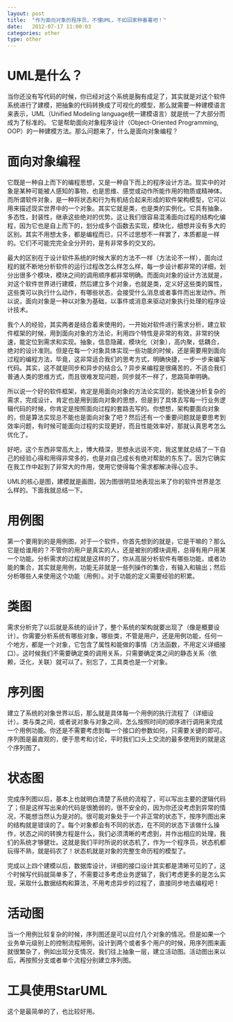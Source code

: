 ```yaml
---
layout: post
title:  "作为面向对象的程序员，不懂UML，不如回家种番薯吧！"
date:   2012-07-17 11:00:03
categories: other
type: other
---
```


# UML是什么？

当你还没有写代码的时候，你已经对这个系统是胸有成足了，其实就是对这个软件系统进行了建模，把抽象的代码转换成了可视化的模型，那么就需要一种建模语言来表示，UML（Unified Modeling language统一建模语言）就是统一了大部分而成为了标准的。
它是帮助面向对象程序设计（Object-Oriented Programming, OOP）的一种建模方法。那么问题来了，什么是面向对象编程？

# 面向对象编程

它既是一种自上而下的编程思想，又是一种自下而上的程序设计方法。现实中的对象是某种可能被人感知的事物，也是思维、感觉或动作所能作用的物质或精神体。而所谓软件对象，是一种将状态和行为有机结合起来形成的软件架构模型，它可以用来描述现实世界中的一个对象。其实它就是类，也是类的实例化。它具有抽象，多态性，封装性，继承这些绝对的优势。这让我们很容易混淆面向过程的结构化编程，因为它也是自上而下的，划分成多个函数去实现，模块化，细想并没有多大的区别。其实不用想太多，都是编程而已，只不过思想不一样罢了，本质都是一样的。它们不可能完完全全分开的，是有非常多的交叉的。

最大的区别在于设计软件系统的时候大家的方法不一样（方法论不一样），面向过程的就不断地分析软件的运行过程改怎么样怎么样，每一步设计都非常的详细，划分出很多个模块，模块之间的调用顺序都非常明确。而面向对象的设计方法就是，对这个软件世界进行建模，然后建立多个对象，也就是类，定义好这些类的属性，这些类可以执行什么动作，有哪些状态，会接受什么消息或者事件而出发动作。所以说，面向对象是一种以对象为基础，以事件或消息来驱动对象执行处理的程序设计技术。

我个人的经验，其实两者是结合着来使用的，一开始对软件进行需求分析，建立软件框架的时候，用到面向对象的方法论，利用四个特性是非常的有效，非常的快速，能定位到需求和实现。抽象，信息隐藏，模块化（对象），高内聚，低耦合，绝对的设计准则。但是在每一个对象具体实现一些功能的时候，还是需要用到面向过程的编程方法，毕竟，这非常适合我们的思考方式，明确快捷，一步一步来编写代码。其实，这不就是同步和异步的结合么？异步来编程是很痛苦的，不适合我们普通人类的思维方式，而且很难发现问题，同步就不一样了，思路简单明确。

所以说一个好的软件框架，肯定是用面向对象的方法论实现的，能快速分析复杂的需求，完成设计，肯定也是用到面向对象的思想，但是到了具体去写每一行业务逻辑代码的时候，你肯定是按照面向过程的套路去写的。你想想，架构要面向对象的，但是算法实现总不能也是面向对象了吧？然后还有一个重要问题就是要思考到效率问题，有时候可能面向过程的实现更好，而且性能效率好，那就认真思考怎么优化了。

好吧，这个东西非常高大上，博大精深，思想永远说不完，我这里就总结了一下自己的经验心得和用得非常多的，也是对自己成长有绝对帮助的东东了。因为它确实在我工作中起到了非常大的作用，使用它使得每个需求都解决得心应手。

UML的核心是图，建模就是画图，因为图很明显地表现出来了你的软件世界是怎么样的。下面我就总结一下。

# 用例图

第一个要用到的是用例图，对于一个软件，你首先想到的就是，它是干嘛的？那么它是给谁用的？不管你的用户是真实的人，还是被别的模块调用，总得有用户用某一个功能。分析需求的过程就是这样的了，你从高层分析软件有哪些功能，或者功能的集合，其实就是用例，功能无非就是一些列操作的集合，有输入和输出；然后分析哪些人来使用这个功能（用例）。对于功能的定义需要经验的积累。

# 类图

需求分析完了以后就是系统的设计了，整个系统的架构就要出现了（像是概要设计）。你需要分析系统有哪些对象，哪些类，不管是用户，还是用例功能，任何一个地方，都是一个对象，它包含了属性和能做的事情（方法函数，不用定义详细接口）。这时候我们不需要确定类的调用关系，只需要确定类之间的静态关系（依赖，泛化，关联）就可以了。别忘了，工具类也是一个对象。

# 序列图

建立了系统的对象世界以后，那么就是具体每一个用例的执行流程了（详细设计）。类与类之间，或者说对象与对象之间，怎么按照时间的顺序进行调用来完成一个用例功能。你还是不需要考虑到每一个接口的参数如何，只需要关键的即可。序列图是最直观的，便于思考和讨论，平时我们口头上交流的最多使用到的就是这个序列图了。

# 状态图

完成序列图以后，基本上也就明白清楚了系统的流程了，可以写出主要的逻辑代码了；但是这样写出来的代码是很脆弱的，很不安全的，因为你还没考虑到异常的情况，不能想当然认为是对的。很可能对象处于一个非正常的状态下，按序列图出来的结构就是错误的了。每个对象都会有不同的状态，在不同的状态下该做什么操作，状态之间的转换方程是什么，我们必须清晰的考虑到，并作出相应的处理，我们的系统才够健壮。这就是我们平时所说的状态机了，作为一个程序员，状态机都玩得不熟，就是码农了！状态机就是对象的完整生命历程的模型了。

完成以上四个建模以后，数据库设计，详细的接口设计其实都是清晰可见的了，这个时候写代码就简单多了，不需要过多考虑业务逻辑了，我们考虑更多的是怎么实现，采取什么数据结构和算法，不用考虑异步的过程了，直接同步地去编程吧！

# 活动图

当一个用例比较复杂的时候，序列图还是可以应付几个对象的情况。但是如果一个业务单元级别上的控制流程用例，设计到两个或者多个用户的时候，用序列图来画就很繁杂了，例如出现分支情况，我们往上抽象一层，建立活动图。活动图出来以后，再按照分支或者单个流程分别建立序列图。

# 工具使用StarUML

这个是最简单的了，也比较好用。